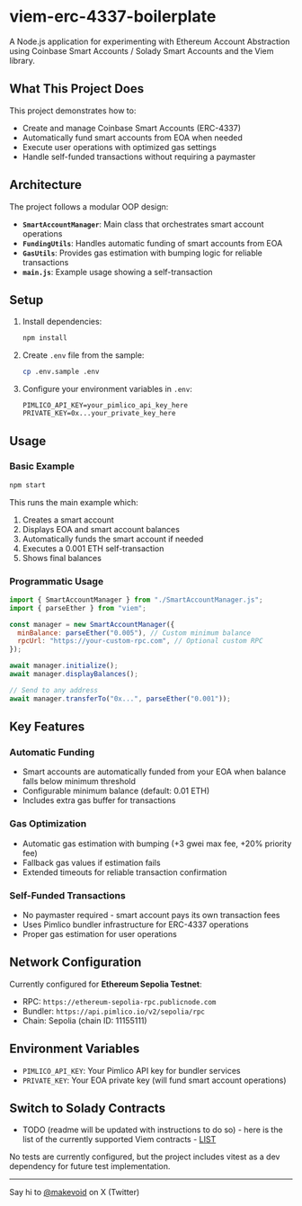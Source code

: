 # viem-erc-4337-boilerplate

A Node.js application for experimenting with Ethereum Account Abstraction using Coinbase Smart Accounts / Solady Smart Accounts and the Viem library.

## What This Project Does

This project demonstrates how to:
- Create and manage Coinbase Smart Accounts (ERC-4337)
- Automatically fund smart accounts from EOA when needed
- Execute user operations with optimized gas settings
- Handle self-funded transactions without requiring a paymaster

## Architecture

The project follows a modular OOP design:

- **`SmartAccountManager`**: Main class that orchestrates smart account operations
- **`FundingUtils`**: Handles automatic funding of smart accounts from EOA
- **`GasUtils`**: Provides gas estimation with bumping logic for reliable transactions
- **`main.js`**: Example usage showing a self-transaction

## Setup

1. Install dependencies:
   ```bash
   npm install
   ```

2. Create `.env` file from the sample:
   ```bash
   cp .env.sample .env
   ```

3. Configure your environment variables in `.env`:
   ```
   PIMLICO_API_KEY=your_pimlico_api_key_here
   PRIVATE_KEY=0x...your_private_key_here
   ```

## Usage

### Basic Example

```bash
npm start
```

This runs the main example which:
1. Creates a smart account
2. Displays EOA and smart account balances
3. Automatically funds the smart account if needed
4. Executes a 0.001 ETH self-transaction
5. Shows final balances

### Programmatic Usage

```javascript
import { SmartAccountManager } from "./SmartAccountManager.js";
import { parseEther } from "viem";

const manager = new SmartAccountManager({
  minBalance: parseEther("0.005"), // Custom minimum balance
  rpcUrl: "https://your-custom-rpc.com", // Optional custom RPC
});

await manager.initialize();
await manager.displayBalances();

// Send to any address
await manager.transferTo("0x...", parseEther("0.001"));
```

## Key Features

### Automatic Funding
- Smart accounts are automatically funded from your EOA when balance falls below minimum threshold
- Configurable minimum balance (default: 0.01 ETH)
- Includes extra gas buffer for transactions

### Gas Optimization
- Automatic gas estimation with bumping (+3 gwei max fee, +20% priority fee)
- Fallback gas values if estimation fails
- Extended timeouts for reliable transaction confirmation

### Self-Funded Transactions
- No paymaster required - smart account pays its own transaction fees
- Uses Pimlico bundler infrastructure for ERC-4337 operations
- Proper gas estimation for user operations

## Network Configuration

Currently configured for **Ethereum Sepolia Testnet**:
- RPC: `https://ethereum-sepolia-rpc.publicnode.com`
- Bundler: `https://api.pimlico.io/v2/sepolia/rpc`
- Chain: Sepolia (chain ID: 11155111)

## Environment Variables

- `PIMLICO_API_KEY`: Your Pimlico API key for bundler services
- `PRIVATE_KEY`: Your EOA private key (will fund smart account operations)

## Switch to Solady Contracts

- TODO (readme will be updated with instructions to do so) - here is the list of the currently supported Viem contracts - [LIST](https://github.com/wevm/viem/tree/main/src/account-abstraction/accounts/implementations)

No tests are currently configured, but the project includes vitest as a dev dependency for future test implementation.


---

Say hi to [@makevoid](https://x.com/makevoid) on X (Twitter)
